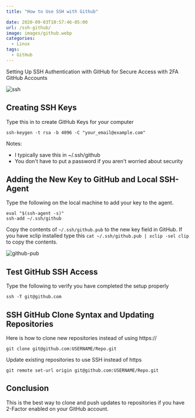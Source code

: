 ```yaml
---
title: "How to Use SSH with Github"

date: 2020-09-03T10:57:46-05:00
url: /ssh-github/
image: images/github.webp
categories:
  - Linux
tags:
  - GitHub
---
```

Setting Up SSH Authentication with GitHub for Secure Access with 2FA GitHub Accounts
<!--more-->

![ssh](/images/ssh.webp)

## Creating SSH Keys

Type this in to create GitHub Keys for your computer

```
ssh-keygen -t rsa -b 4096 -C "your_email@example.com"
```

Notes:
- I typically save this in ~/.ssh/github
- You don't have to put a password if you aren't worried about security

## Adding the New Key to GitHub and Local SSH-Agent

Type the following on the local machine to add your key to the agent.

```
eval "$(ssh-agent -s)"
ssh-add ~/.ssh/github
```

Copy the contents of `~/.ssh/github.pub` to the new key field in GitHub. If you have xclip installed type this `cat ~/.ssh/github.pub | xclip -sel clip` to copy the contents. 

![github-pub](/images/2020/github-ssh.webp)

## Test GitHub SSH Access

Type the following to verify you have completed the setup properly

```
ssh -T git@github.com
```

## SSH GitHub Clone Syntax and Updating Repositories

Here is how to clone new repositories instead of using https:// 

```
git clone git@github.com:USERNAME/Repo.git
```

Update existing repositories to use SSH instead of https

```
git remote set-url origin git@github.com:USERNAME/Repo.git
```

## Conclusion 

This is the best way to clone and push updates to repositories if you have 2-Factor enabled on your GitHub account. 


